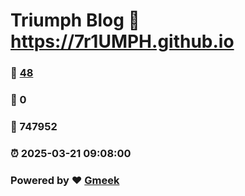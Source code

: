 # Triumph Blog :link: https://7r1UMPH.github.io 
### :page_facing_up: [48](https://7r1UMPH.github.io/tag.html) 
### :speech_balloon: 0 
### :hibiscus: 747952 
### :alarm_clock: 2025-03-21 09:08:00 
### Powered by :heart: [Gmeek](https://github.com/Meekdai/Gmeek)
